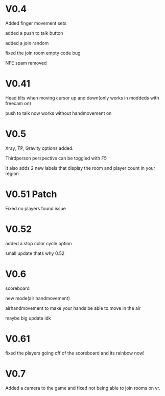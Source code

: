 # V0.4

Added finger movement sets


added a push to talk button


added a join random


fixed the join room empty code bug


NFE spam removed


# V0.41


Head tilts when moving cursor up and down(only works in moddeds with freecam on)


push to talk now works without handmovement on


# V0.5


Xray, TP, Gravity options added.

Thirdperson perspective can be toggled with F5

It also adds 2 new labels that display the room and player count in your region

# V0.51 Patch

Fixed no players found issue

# V0.52 

added a stop color cycle option

small update thats why 0.52

# V0.6

scoreboard

new mode(air handmovement)

airhandmovement to make your hands be able to move in the air

maybe big update idk

# V0.61

fixed the players going off of the scoreboard and its rainbow now!

# V0.7

Added a camera to the game and fixed not being able to join rooms on vr.
